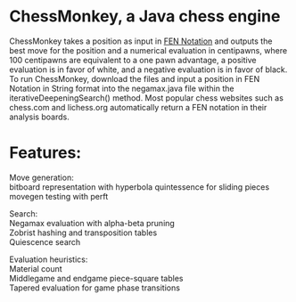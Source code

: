 # ChessMonkey, a Java chess engine
ChessMonkey takes a position as input in [FEN Notation](https://en.wikipedia.org/wiki/Forsyth%E2%80%93Edwards_Notation) and outputs the best move for the position and a numerical evaluation in centipawns, where 100 centipawns are equivalent to a one pawn advantage, a positive evaluation is in favor of white, and a negative evaluation is in favor of black.\
To run ChessMonkey, download the files and input a position in FEN Notation in String format into the negamax.java file within the iterativeDeepeningSearch() method. Most popular chess websites such as chess.com and lichess.org automatically return a FEN notation in their analysis boards.

# Features:
Move generation:\
bitboard representation with hyperbola quintessence for sliding pieces\
movegen testing with perft

Search:\
Negamax evaluation with alpha-beta pruning\
Zobrist hashing and transposition tables\
Quiescence search

Evaluation heuristics:\
Material count\
Middlegame and endgame piece-square tables\
Tapered evaluation for game phase transitions

